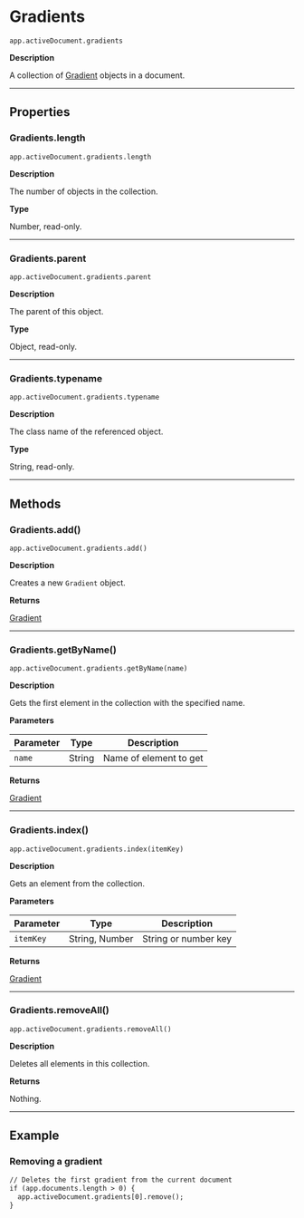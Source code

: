 # Gradients

`app.activeDocument.gradients`

**Description**

A collection of [Gradient](Gradient.md#jsobjref-gradient) objects in a document.

---

## Properties

### Gradients.length

`app.activeDocument.gradients.length`

**Description**

The number of objects in the collection.

**Type**

Number, read-only.

---

### Gradients.parent

`app.activeDocument.gradients.parent`

**Description**

The parent of this object.

**Type**

Object, read-only.

---

### Gradients.typename

`app.activeDocument.gradients.typename`

**Description**

The class name of the referenced object.

**Type**

String, read-only.

---

## Methods

### Gradients.add()

`app.activeDocument.gradients.add()`

**Description**

Creates a new `Gradient` object.

**Returns**

[Gradient](Gradient.md#jsobjref-gradient)

---

### Gradients.getByName()

`app.activeDocument.gradients.getByName(name)`

**Description**

Gets the first element in the collection with the specified name.

**Parameters**

| Parameter   | Type   | Description            |
|-------------|--------|------------------------|
| `name`      | String | Name of element to get |

**Returns**

[Gradient](Gradient.md#jsobjref-gradient)

---

### Gradients.index()

`app.activeDocument.gradients.index(itemKey)`

**Description**

Gets an element from the collection.

**Parameters**

| Parameter   | Type           | Description          |
|-------------|----------------|----------------------|
| `itemKey`   | String, Number | String or number key |

**Returns**

[Gradient](Gradient.md#jsobjref-gradient)

---

### Gradients.removeAll()

`app.activeDocument.gradients.removeAll()`

**Description**

Deletes all elements in this collection.

**Returns**

Nothing.

---

## Example

### Removing a gradient

```default
// Deletes the first gradient from the current document
if (app.documents.length > 0) {
  app.activeDocument.gradients[0].remove();
}
```
